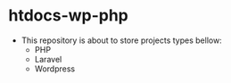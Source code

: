 # htdocs-wp-php

* This repository is about to store projects types bellow:
  * PHP
  * Laravel
  * Wordpress
